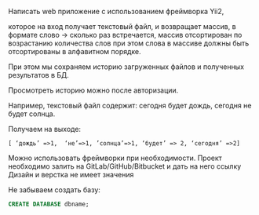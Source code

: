 Написать web приложение с использованием фреймворка Yii2, 

которое на вход получает текстовый файл, и возвращает массив, в формате слово -> сколько раз встречается, массив отсортирован по возрастанию количества слов при этом слова в массиве должны быть отсортированы в алфавитном порядке.

При этом мы сохраняем историю загруженных файлов и полученных результатов в БД.

Просмотреть историю можно после авторизации. 

Например, текстовый файл содержит: сегодня будет дождь, сегодня не будет солнца. 

Получаем на выходе: 

```
[ ‘дождь’ =>1,  ‘не’=>1, ’солнца’=>1, ‘будет’ => 2, ‘сегодня’ =>2]
```

Можно использовать фреймворки при необходимости. Проект необходимо залить на GitLab/GitHub/Bitbucket и дать на него ссылку Дизайн и верстка не имеет значения


Не забываем создать базу:
```sql
CREATE DATABASE dbname;
```